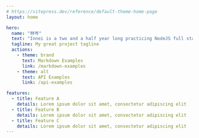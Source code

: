 ```yaml
---
# https://vitepress.dev/reference/default-theme-home-page
layout: home

hero:
  name: "林岑"
  text: "Innei is a two and a half year long practicing NodeJS full stack developer who is now a digital nomad."
  tagline: My great project tagline
  actions:
    - theme: brand
      text: Markdown Examples
      link: /markdown-examples
    - theme: alt
      text: API Examples
      link: /api-examples

features:
  - title: Feature A
    details: Lorem ipsum dolor sit amet, consectetur adipiscing elit
  - title: Feature B
    details: Lorem ipsum dolor sit amet, consectetur adipiscing elit
  - title: Feature C
    details: Lorem ipsum dolor sit amet, consectetur adipiscing elit
---
```


